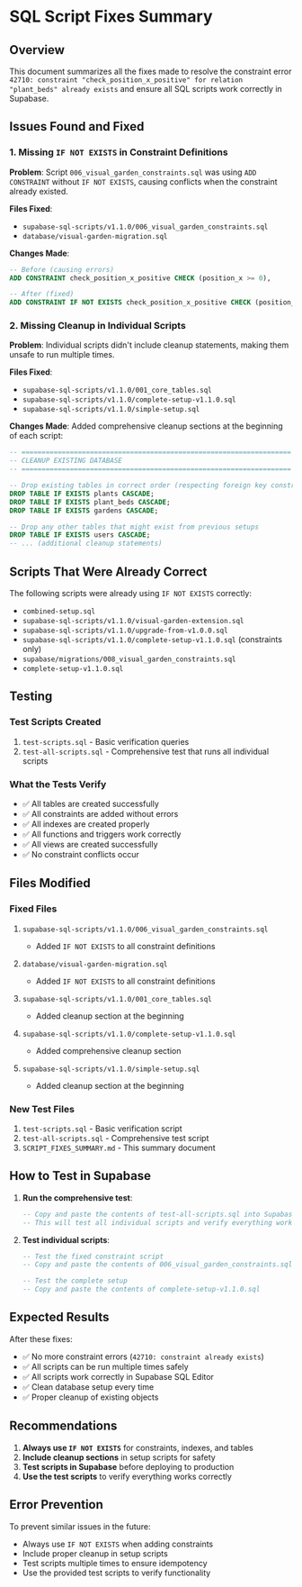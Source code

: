 # SQL Script Fixes Summary

## Overview
This document summarizes all the fixes made to resolve the constraint error `42710: constraint "check_position_x_positive" for relation "plant_beds" already exists` and ensure all SQL scripts work correctly in Supabase.

## Issues Found and Fixed

### 1. Missing `IF NOT EXISTS` in Constraint Definitions

**Problem**: Script `006_visual_garden_constraints.sql` was using `ADD CONSTRAINT` without `IF NOT EXISTS`, causing conflicts when the constraint already existed.

**Files Fixed**:
- `supabase-sql-scripts/v1.1.0/006_visual_garden_constraints.sql`
- `database/visual-garden-migration.sql`

**Changes Made**:
```sql
-- Before (causing errors)
ADD CONSTRAINT check_position_x_positive CHECK (position_x >= 0),

-- After (fixed)
ADD CONSTRAINT IF NOT EXISTS check_position_x_positive CHECK (position_x >= 0),
```

### 2. Missing Cleanup in Individual Scripts

**Problem**: Individual scripts didn't include cleanup statements, making them unsafe to run multiple times.

**Files Fixed**:
- `supabase-sql-scripts/v1.1.0/001_core_tables.sql`
- `supabase-sql-scripts/v1.1.0/complete-setup-v1.1.0.sql`
- `supabase-sql-scripts/v1.1.0/simple-setup.sql`

**Changes Made**: Added comprehensive cleanup sections at the beginning of each script:
```sql
-- ===================================================================
-- CLEANUP EXISTING DATABASE
-- ===================================================================

-- Drop existing tables in correct order (respecting foreign key constraints)
DROP TABLE IF EXISTS plants CASCADE;
DROP TABLE IF EXISTS plant_beds CASCADE;
DROP TABLE IF EXISTS gardens CASCADE;

-- Drop any other tables that might exist from previous setups
DROP TABLE IF EXISTS users CASCADE;
-- ... (additional cleanup statements)
```

## Scripts That Were Already Correct

The following scripts were already using `IF NOT EXISTS` correctly:
- `combined-setup.sql`
- `supabase-sql-scripts/v1.1.0/visual-garden-extension.sql`
- `supabase-sql-scripts/v1.1.0/upgrade-from-v1.0.0.sql`
- `supabase-sql-scripts/v1.1.0/complete-setup-v1.1.0.sql` (constraints only)
- `supabase/migrations/008_visual_garden_constraints.sql`
- `complete-setup-v1.1.0.sql`

## Testing

### Test Scripts Created
1. `test-scripts.sql` - Basic verification queries
2. `test-all-scripts.sql` - Comprehensive test that runs all individual scripts

### What the Tests Verify
- ✅ All tables are created successfully
- ✅ All constraints are added without errors
- ✅ All indexes are created properly
- ✅ All functions and triggers work correctly
- ✅ All views are created successfully
- ✅ No constraint conflicts occur

## Files Modified

### Fixed Files
1. `supabase-sql-scripts/v1.1.0/006_visual_garden_constraints.sql`
   - Added `IF NOT EXISTS` to all constraint definitions

2. `database/visual-garden-migration.sql`
   - Added `IF NOT EXISTS` to all constraint definitions

3. `supabase-sql-scripts/v1.1.0/001_core_tables.sql`
   - Added cleanup section at the beginning

4. `supabase-sql-scripts/v1.1.0/complete-setup-v1.1.0.sql`
   - Added comprehensive cleanup section

5. `supabase-sql-scripts/v1.1.0/simple-setup.sql`
   - Added cleanup section at the beginning

### New Test Files
1. `test-scripts.sql` - Basic verification script
2. `test-all-scripts.sql` - Comprehensive test script
3. `SCRIPT_FIXES_SUMMARY.md` - This summary document

## How to Test in Supabase

1. **Run the comprehensive test**:
   ```sql
   -- Copy and paste the contents of test-all-scripts.sql into Supabase SQL Editor
   -- This will test all individual scripts and verify everything works
   ```

2. **Test individual scripts**:
   ```sql
   -- Test the fixed constraint script
   -- Copy and paste the contents of 006_visual_garden_constraints.sql
   
   -- Test the complete setup
   -- Copy and paste the contents of complete-setup-v1.1.0.sql
   ```

## Expected Results

After these fixes:
- ✅ No more constraint errors (`42710: constraint already exists`)
- ✅ All scripts can be run multiple times safely
- ✅ All scripts work correctly in Supabase SQL Editor
- ✅ Clean database setup every time
- ✅ Proper cleanup of existing objects

## Recommendations

1. **Always use `IF NOT EXISTS`** for constraints, indexes, and tables
2. **Include cleanup sections** in setup scripts for safety
3. **Test scripts in Supabase** before deploying to production
4. **Use the test scripts** to verify everything works correctly

## Error Prevention

To prevent similar issues in the future:
- Always use `IF NOT EXISTS` when adding constraints
- Include proper cleanup in setup scripts
- Test scripts multiple times to ensure idempotency
- Use the provided test scripts to verify functionality